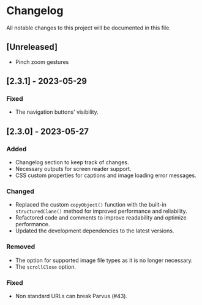 # Changelog

All notable changes to this project will be documented in this file.

## [Unreleased]

- Pinch zoom gestures

## [2.3.1] - 2023-05-29

### Fixed

- The navigation buttons' visibility.

## [2.3.0] - 2023-05-27

### Added

- Changelog section to keep track of changes.
- Necessary outputs for screen reader support.
- CSS custom properties for captions and image loading error messages.

### Changed

- Replaced the custom `copyObject()` function with the built-in `structuredClone()` method for improved performance and reliability.
- Refactored code and comments to improve readability and optimize performance.
- Updated the development dependencies to the latest versions.

### Removed

- The option for supported image file types as it is no longer necessary.
- The `scrollClose` option.

### Fixed

- Non standard URLs can break Parvus (#43).
